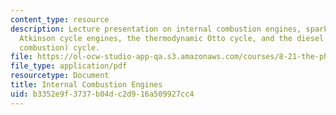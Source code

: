 ```yaml
---
content_type: resource
description: Lecture presentation on internal combustion engines, spark ignition engines,
  Atkinson cycle engines, the thermodynamic Otto cycle, and the diesel (constant pressure
  combustion) cycle.
file: https://ol-ocw-studio-app-qa.s3.amazonaws.com/courses/8-21-the-physics-of-energy-fall-2009/b3352e9f3737b04dc2d916a509927cc4_MIT8_21s09_lec11.pdf
file_type: application/pdf
resourcetype: Document
title: Internal Combustion Engines
uid: b3352e9f-3737-b04d-c2d9-16a509927cc4
---
```

